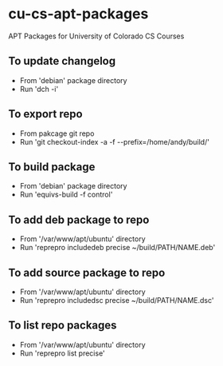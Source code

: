 cu-cs-apt-packages
==================

APT Packages for University of Colorado CS Courses

To update changelog
-------------------
* From 'debian' package directory
* Run 'dch -i'

To export repo
--------------
* From pakcage git repo
* Run 'git checkout-index -a -f --prefix=/home/andy/build/'

To build package
----------------
* From 'debian' package directory
* Run 'equivs-build -f control'

To add deb package to repo
--------------------------
* From '/var/www/apt/ubuntu' directory
* Run 'reprepro includedeb precise ~/build/PATH/NAME.deb'

To add source package to repo
-----------------------------
* From '/var/www/apt/ubuntu' directory
* Run 'reprepro includedsc precise ~/build/PATH/NAME.dsc'

To list repo packages
---------------------
* From '/var/www/apt/ubuntu' directory
* Run 'reprepro list precise'
